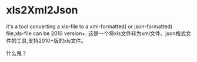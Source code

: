 # xls2Xml2Json
it's a tool converting a xls-file to a xml-formatted( or json-formatted) file,xls-file can be 2010 version+.
这是一个将xls文件转为xml文件、json格式文件的工具,支持2010+版的xls文件。

什么鬼？

